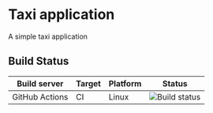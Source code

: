 # Taxi application
A simple taxi application

## Build Status
| Build server | Target | Platform | Status |
|-|-|-|-|
| GitHub Actions | CI | Linux | ![Build status](https://github.com/linuxchata/taxi/actions/workflows/dotnet.yml/badge.svg) |
